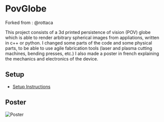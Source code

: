 # PovGlobe
Forked from : @rottaca

This project consists of a 3d printed persistence of vision (POV) globe which is able to render arbitrary spherical images from appliations, written in c++ or python.
I changed some parts of the code and some physical parts, to be able to use agile fabrication tools (laser and plasma cutting machines, bending presses, etc.)
I also made a poster in french explaining the mechanics and electronics of the device.

## Setup
- [Setup Instructions](doc/setup.md)

## Poster
![Poster](POSTER.png)
